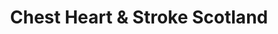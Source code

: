 ---
title: "Chest Heart & Stroke Scotland"
url: /hawick/chest-heart-and-stroke-scotland/
shop: charity
---